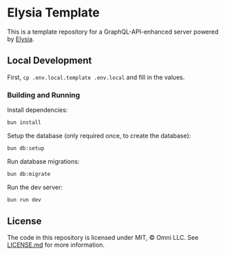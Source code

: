 # Elysia Template

This is a template repository for a GraphQL-API-enhanced server powered by [Elysia](https://elysiajs.com/).

## Local Development

First, `cp .env.local.template .env.local` and fill in the values.

### Building and Running

Install dependencies:

```sh
bun install
```

Setup the database (only required once, to create the database):

```sh
bun db:setup
```

Run database migrations:

```sh
bun db:migrate
```

Run the dev server:

```sh
bun run dev
```

## License

The code in this repository is licensed under MIT, &copy; Omni LLC. See [LICENSE.md](LICENSE.md) for more information.
